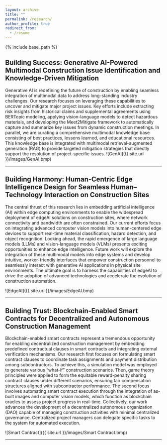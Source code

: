 ```yaml
---
layout: archive
title: ""
permalink: /research/
author_profile: true
redirect_from:
  - /resume
---
```


{% include base_path %}



Building Success: Generative AI-Powered Multimodal Construction Issue Identification and Knowledge-Driven Mitigation
------
Generative AI is redefining the future of construction by enabling seamless integration of multimodal data to address long-standing industry challenges. Our research focuses on leveraging these capabilities to uncover and mitigate major project issues. Key efforts include extracting risk insights from historical claims and supplemental agreements using BERTopic modeling, applying vision-language models to detect hazardous materials, and developing the Meet2Mitigate framework to automatically capture and summarize key issues from dynamic construction meetings. In parallel, we are curating a comprehensive multimodal knowledge base consisting of best practices, lessons learned, and educational resources. This knowledge base is integrated with multimodal retrieval-augmented generation (RAG) to provide targeted mitigation strategies that directly support the resolution of project-specific issues.
![GenAI]({{ site.url }}/images/GenAI.bmp)

** **

Building Harmony: Human-Centric Edge Intelligence Design for Seamless Human–Technology Interaction on Construction Sites
------
The central thrust of this research lies in embedding artificial intelligence (AI) within edge computing environments to enable the widespread deployment of edgeAI solutions on construction sites, where network connectivity and bandwidth are often constrained. Our current efforts focus on integrating advanced computer vision models into human-centered edge devices to support real-time material classification, hazard detection, and object recognition. Looking ahead, the rapid emergence of large language models (LLMs) and vision-language models (VLMs) presents exciting opportunities to enhance edge intelligence. Future work will explore the integration of these multimodal models into edge systems and develop intuitive, worker-friendly interfaces that empower construction personnel to seamlessly interact with generative AI applications in physical site environments. The ultimate goal is to harness the capabilities of edgeAI to drive the adoption of advanced technologies and accelerate the evolution of construction automation.

![EdgeAI]({{ site.url }}/images/EdgeAI.bmp)
** **

Building Trust: Blockchain-Enabled Smart Contracts for Decentralized and Autonomous Construction Management
------

Blockchain-enabled smart contracts represent a tremendous opportunity for enabling decentralized construction management by embedding predefined contractual clauses in smart contracts and integrating external verification mechanisms. Our research first focuses on formulating smart contract clauses to coordinate task assignments and payment distribution among subcontractors. To achieve this, a simulation model was employed to generate various “what-if” construction scenarios. Then, game theory principles were applied to form the equitable reward-penalty sharing contract clauses under different scenarios, ensuring fair compensation structures aligned with subcontractor performance. The second focus involves automating smart contract execution through the integration of as-built images and computer vision models, which function as blockchain oracles to assess project progress in real-time. Collectively, our work advances the development of a decentralized autonomous organization (DAO) capable of managing construction activities with minimal centralized governance. Centralized project managers can delegate specific tasks to the system for automated execution.

![Smart Contract]({{ site.url }}/images/Smart Contract.bmp)

**  **
